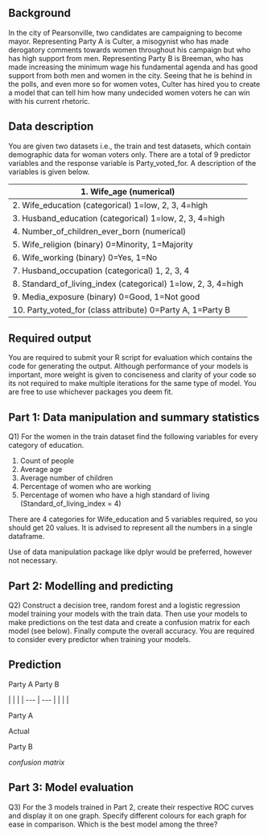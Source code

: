 
## Background

In the city of Pearsonville, two candidates are campaigning to become mayor. Representing Party A is Culter, a misogynist who has made derogatory comments towards women throughout his campaign but who has high support from men. Representing Party B is Breeman, who has made increasing the minimum wage his fundamental agenda and has good support from both men and women in the city. Seeing that he is behind in the polls, and even more so for women votes, Culter has hired you to create a model that can tell him how many undecided women voters he can win with his current rhetoric.

## Data description

You are given two datasets i.e., the train and test datasets, which contain demographic data for woman voters only. There are a total of 9 predictor variables and the response variable is Party\_voted\_for. A description of the variables is given below.

| 1. Wife\_age (numerical) |
| --- |
| 2. Wife\_education (categorical) 1=low, 2, 3, 4=high |
| 3. Husband\_education (categorical) 1=low, 2, 3, 4=high |
| 4. Number\_of\_children\_ever\_born (numerical) |
| 5. Wife\_religion (binary) 0=Minority, 1=Majority |
| 6. Wife\_working (binary) 0=Yes, 1=No |
| 7. Husband\_occupation (categorical) 1, 2, 3, 4 |
| 8. Standard\_of\_living\_index (categorical) 1=low, 2, 3, 4=high |
| 9. Media\_exposure (binary) 0=Good, 1=Not good |
| 10. Party\_voted\_for (class attribute) 0=Party A, 1=Party B |

## Required output

You are required to submit your R script for evaluation which contains the code for generating the output. Although performance of your models is important, more weight is given to conciseness and clarity of your code so its not required to make multiple iterations for the same type of model. You are free to use whichever packages you deem fit.

## Part 1: Data manipulation and summary statistics

Q1) For the women in the train dataset find the following variables for every category of education.

1. Count of people
2. Average age
3. Average number of children
4. Percentage of women who are working
5. Percentage of women who have a high standard of living (Standard\_of\_living\_index = 4)

There are 4 categories for Wife\_education and 5 variables required, so you should get 20 values. It is advised to represent all the numbers in a single dataframe.

Use of data manipulation package like dplyr would be preferred, however not necessary.

## Part 2: Modelling and predicting

Q2) Construct a decision tree, random forest and a logistic regression model training your models with the train data. Then use your models to make predictions on the test data and create a confusion matrix for each model (see below). Finally compute the overall accuracy. You are required to consider every predictor when training your models.

## Prediction

Party A Party B

|
 |
 |
| --- | --- |
|
 |
 |


Party A

Actual

Party B

_confusion matrix_

## Part 3: Model evaluation

Q3) For the 3 models trained in Part 2, create their respective ROC curves and display it on one graph. Specify different colours for each graph for ease in comparison. Which is the best model among the three?